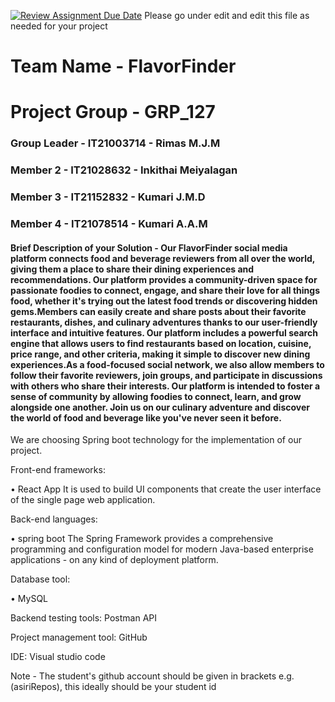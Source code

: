 [![Review Assignment Due Date](https://classroom.github.com/assets/deadline-readme-button-24ddc0f5d75046c5622901739e7c5dd533143b0c8e959d652212380cedb1ea36.svg)](https://classroom.github.com/a/-uR1f4-1)
Please go under edit and edit this file as needed for your project

# Team Name - FlavorFinder
# Project Group - GRP_127
### Group Leader - IT21003714 - Rimas M.J.M
### Member 2 - IT21028632 - Inkithai Meiyalagan
### Member 3 - IT21152832 - Kumari J.M.D
### Member 4 - IT21078514 - Kumari A.A.M

#### Brief Description of your Solution - Our FlavorFinder social media platform connects food and beverage reviewers from all over the world, giving them a place to share their dining experiences and recommendations. Our platform provides a community-driven space for passionate foodies to connect, engage, and share their love for all things food, whether it's trying out the latest food trends or discovering hidden gems.Members can easily create and share posts about their favorite restaurants, dishes, and culinary adventures thanks to our user-friendly interface and intuitive features. Our platform includes a powerful search engine that allows users to find restaurants based on location, cuisine, price range, and other criteria, making it simple to discover new dining experiences.As a food-focused social network, we also allow members to follow their favorite reviewers, join groups, and participate in discussions with others who share their interests. Our platform is intended to foster a sense of community by allowing foodies to connect, learn, and grow alongside one another. Join us on our culinary adventure and discover the world of food and beverage like you've never seen it before.

We are choosing Spring boot technology for the implementation of our project.

Front-end frameworks:

• React App It is used to build UI components that create the user interface of the single page web application.

Back-end languages:

• spring boot The Spring Framework provides a comprehensive programming and configuration model for modern Java-based enterprise applications - on any kind of deployment platform.

Database tool:

• MySQL 

Backend testing tools: Postman API

Project management tool: GitHub

IDE: Visual studio code

Note - The student's github account should be given in brackets e.g. (asiriRepos), this ideally should be your student id 

